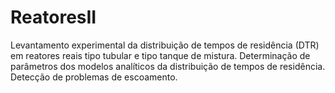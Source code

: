 # ReatoresII
Levantamento experimental da distribuição de tempos de residência (DTR) em reatores reais tipo tubular e tipo tanque de mistura. Determinação de parâmetros dos modelos analíticos da distribuição de tempos de residência. Detecção de problemas de escoamento.
